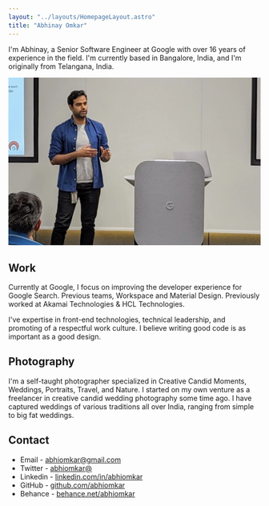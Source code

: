 ```yaml
---
layout: "../layouts/HomepageLayout.astro"
title: "Abhinay Omkar"
---
```


I'm Abhinay, a Senior Software Engineer at Google with over 16 years of experience in the field.
I'm currently based in Bangalore, India, and I'm originally from Telangana, India.

![home_cover](../images/home_cover_aspect_3x2.jpg)

## Work

Currently at Google, I focus on improving the developer experience for Google Search. Previous teams, Workspace and Material Design. Previously worked at Akamai Technologies & HCL Technologies.

I've expertise in front-end technologies, technical leadership, and promoting of a respectful work culture. I believe writing good code is as important as a good design.

## Photography

I'm a self-taught photographer specialized in Creative Candid Moments, Weddings, Portraits, Travel, and Nature.
I started on my own venture as a freelancer in creative candid wedding photography some time ago.
I have captured weddings of various traditions all over India, ranging from simple to big fat weddings.

## Contact

- Email - [abhiomkar@gmail.com](mailto:abhiomkar@gmail.com)
- Twitter - [abhiomkar@](https://twitter.com/abhiomkar)
- Linkedin - [linkedin.com/in/abhiomkar](https://www.linkedin.com/in/abhiomkar)
- GitHub - [github.com/abhiomkar](https://github.com/abhiomkar)
- Behance - [behance.net/abhiomkar](https://www.behance.net/abhiomkar)
